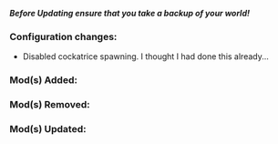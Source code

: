 ***Before Updating ensure that you take a backup of your world!***

### **__Configuration changes:__**
- Disabled cockatrice spawning. I thought I had done this already...

### **__Mod(s) Added:__**

### **__Mod(s) Removed:__**

### **__Mod(s) Updated:__**
